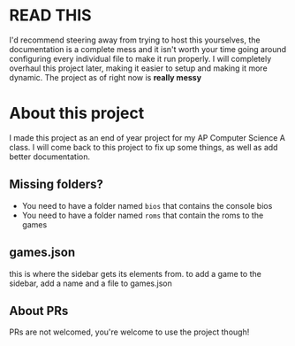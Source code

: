 # READ THIS
I'd recommend steering away from trying to host this yourselves, the documentation is a complete mess and it isn't worth your time going around configuring every individual file to make it run properly. I will completely overhaul this project later, making it easier to setup and making it more dynamic. The project as of right now is **really messy**

# About this project
I made this project as an end of year project for my AP Computer Science A class. I will come back to this project to fix up some things, as well as add better documentation.

## Missing folders?

- You need to have a folder named ```bios``` that contains the console bios
- You need to have a folder named ```roms``` that contain the roms to the games

## games.json

this is where the sidebar gets its elements from.
to add a game to the sidebar, add a name and a file to games.json

## About PRs

PRs are not welcomed, you're welcome to use the project though!
